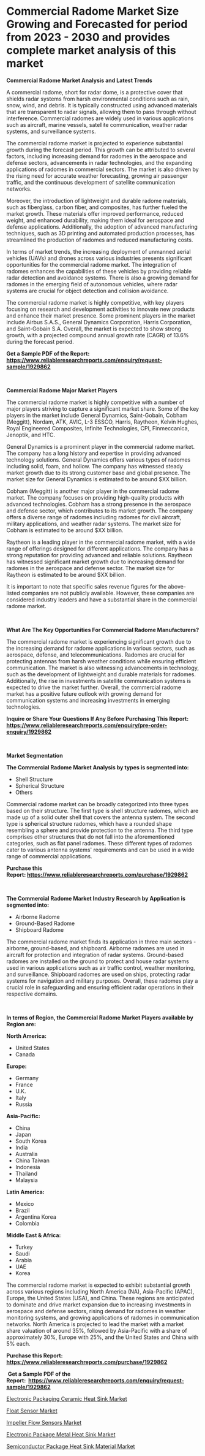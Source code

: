 <p><h1>Commercial Radome Market Size Growing and Forecasted for period from 2023 - 2030 and provides complete market analysis of this market</h1></p><p><strong>Commercial Radome Market Analysis and Latest Trends</strong></p>
<p><p>A commercial radome, short for radar dome, is a protective cover that shields radar systems from harsh environmental conditions such as rain, snow, wind, and debris. It is typically constructed using advanced materials that are transparent to radar signals, allowing them to pass through without interference. Commercial radomes are widely used in various applications such as aircraft, marine vessels, satellite communication, weather radar systems, and surveillance systems.</p><p>The commercial radome market is projected to experience substantial growth during the forecast period. This growth can be attributed to several factors, including increasing demand for radomes in the aerospace and defense sectors, advancements in radar technologies, and the expanding applications of radomes in commercial sectors. The market is also driven by the rising need for accurate weather forecasting, growing air passenger traffic, and the continuous development of satellite communication networks.</p><p>Moreover, the introduction of lightweight and durable radome materials, such as fiberglass, carbon fiber, and composites, has further fueled the market growth. These materials offer improved performance, reduced weight, and enhanced durability, making them ideal for aerospace and defense applications. Additionally, the adoption of advanced manufacturing techniques, such as 3D printing and automated production processes, has streamlined the production of radomes and reduced manufacturing costs.</p><p>In terms of market trends, the increasing deployment of unmanned aerial vehicles (UAVs) and drones across various industries presents significant opportunities for the commercial radome market. The integration of radomes enhances the capabilities of these vehicles by providing reliable radar detection and avoidance systems. There is also a growing demand for radomes in the emerging field of autonomous vehicles, where radar systems are crucial for object detection and collision avoidance.</p><p>The commercial radome market is highly competitive, with key players focusing on research and development activities to innovate new products and enhance their market presence. Some prominent players in the market include Airbus S.A.S., General Dynamics Corporation, Harris Corporation, and Saint-Gobain S.A. Overall, the market is expected to show strong growth, with a projected compound annual growth rate (CAGR) of 13.6% during the forecast period.</p></p>
<p><strong>Get a Sample PDF of the Report:&nbsp; <a href="https://www.reliableresearchreports.com/enquiry/request-sample/1929862">https://www.reliableresearchreports.com/enquiry/request-sample/1929862</a></strong></p>
<p>&nbsp;</p>
<p><strong>Commercial Radome Major Market Players</strong></p>
<p><p>The commercial radome market is highly competitive with a number of major players striving to capture a significant market share. Some of the key players in the market include General Dynamics, Saint-Gobain, Cobham (Meggitt), Nordam, ATK, AVIC, L-3 ESSCO, Harris, Raytheon, Kelvin Hughes, Royal Engineered Composites, Infinite Technologies, CPI, Finmeccanica, Jenoptik, and HTC.</p><p>General Dynamics is a prominent player in the commercial radome market. The company has a long history and expertise in providing advanced technology solutions. General Dynamics offers various types of radomes including solid, foam, and hollow. The company has witnessed steady market growth due to its strong customer base and global presence. The market size for General Dynamics is estimated to be around $XX billion.</p><p>Cobham (Meggitt) is another major player in the commercial radome market. The company focuses on providing high-quality products with advanced technologies. Cobham has a strong presence in the aerospace and defense sector, which contributes to its market growth. The company offers a diverse range of radomes including radomes for civil aircraft, military applications, and weather radar systems. The market size for Cobham is estimated to be around $XX billion.</p><p>Raytheon is a leading player in the commercial radome market, with a wide range of offerings designed for different applications. The company has a strong reputation for providing advanced and reliable solutions. Raytheon has witnessed significant market growth due to increasing demand for radomes in the aerospace and defense sector. The market size for Raytheon is estimated to be around $XX billion.</p><p>It is important to note that specific sales revenue figures for the above-listed companies are not publicly available. However, these companies are considered industry leaders and have a substantial share in the commercial radome market.</p></p>
<p>&nbsp;</p>
<p><strong>What Are The Key Opportunities For Commercial Radome Manufacturers?</strong></p>
<p><p>The commercial radome market is experiencing significant growth due to the increasing demand for radome applications in various sectors, such as aerospace, defense, and telecommunications. Radomes are crucial for protecting antennas from harsh weather conditions while ensuring efficient communication. The market is also witnessing advancements in technology, such as the development of lightweight and durable materials for radomes. Additionally, the rise in investments in satellite communication systems is expected to drive the market further. Overall, the commercial radome market has a positive future outlook with growing demand for communication systems and increasing investments in emerging technologies.</p></p>
<p><strong>Inquire or Share Your Questions If Any Before Purchasing This Report: <a href="https://www.reliableresearchreports.com/enquiry/pre-order-enquiry/1929862">https://www.reliableresearchreports.com/enquiry/pre-order-enquiry/1929862</a></strong></p>
<p>&nbsp;</p>
<p><strong>Market Segmentation</strong></p>
<p><strong>The Commercial Radome Market Analysis by types is segmented into:</strong></p>
<p><ul><li>Shell Structure</li><li>Spherical Structure</li><li>Others</li></ul></p>
<p><p>Commercial radome market can be broadly categorized into three types based on their structure. The first type is shell structure radomes, which are made up of a solid outer shell that covers the antenna system. The second type is spherical structure radomes, which have a rounded shape resembling a sphere and provide protection to the antenna. The third type comprises other structures that do not fall into the aforementioned categories, such as flat panel radomes. These different types of radomes cater to various antenna systems' requirements and can be used in a wide range of commercial applications.</p></p>
<p><strong>Purchase this Report:&nbsp;<a href="https://www.reliableresearchreports.com/purchase/1929862">https://www.reliableresearchreports.com/purchase/1929862</a></strong></p>
<p>&nbsp;</p>
<p><strong>The Commercial Radome Market Industry Research by Application is segmented into:</strong></p>
<p><ul><li>Airborne Radome</li><li>Ground-Based Radome</li><li>Shipboard Radome</li></ul></p>
<p><p>The commercial radome market finds its application in three main sectors - airborne, ground-based, and shipboard. Airborne radomes are used in aircraft for protection and integration of radar systems. Ground-based radomes are installed on the ground to protect and house radar systems used in various applications such as air traffic control, weather monitoring, and surveillance. Shipboard radomes are used on ships, protecting radar systems for navigation and military purposes. Overall, these radomes play a crucial role in safeguarding and ensuring efficient radar operations in their respective domains.</p></p>
<p>&nbsp;</p>
<p><strong>In terms of Region, the Commercial Radome Market Players available by Region are:</strong></p>
<p>
    <p> <strong> North America: </strong>
        <ul>
            <li>United States</li>
            <li>Canada</li>
        </ul>
        </p> 
    <p> <strong> Europe: </strong>
        <ul>
            <li>Germany</li>
            <li>France</li>
            <li>U.K.</li>
            <li>Italy</li>
            <li>Russia</li>
        </ul>
        </p> 
    <p> <strong> Asia-Pacific: </strong>
        <ul>
            <li>China</li>
            <li>Japan</li>
            <li>South Korea</li>
            <li>India</li>
            <li>Australia</li>
            <li>China Taiwan</li>
            <li>Indonesia</li>
            <li>Thailand</li>
            <li>Malaysia</li>
        </ul>
        </p> 
    <p> <strong> Latin America: </strong>
        <ul>
            <li>Mexico</li>
            <li>Brazil</li>
            <li>Argentina Korea</li>
            <li>Colombia</li>
        </ul>
        </p> 
    <p> <strong> Middle East & Africa: </strong>
        <ul>
            <li>Turkey</li>
            <li>Saudi</li>
            <li>Arabia</li>
            <li>UAE</li>
            <li>Korea</li>
        </ul>
    </p>
    </p>
<p><p>The commercial radome market is expected to exhibit substantial growth across various regions including North America (NA), Asia-Pacific (APAC), Europe, the United States (USA), and China. These regions are anticipated to dominate and drive market expansion due to increasing investments in aerospace and defense sectors, rising demand for radomes in weather monitoring systems, and growing applications of radomes in communication networks. North America is projected to lead the market with a market share valuation of around 35%, followed by Asia-Pacific with a share of approximately 30%, Europe with 25%, and the United States and China with 5% each.</p></p>
<p><strong>Purchase this Report: <a href="https://www.reliableresearchreports.com/purchase/1929862">https://www.reliableresearchreports.com/purchase/1929862</a></strong></p>
<p>&nbsp;<strong>Get a Sample PDF of the Report:&nbsp;&nbsp;<a href="https://www.reliableresearchreports.com/enquiry/request-sample/1929862">https://www.reliableresearchreports.com/enquiry/request-sample/1929862</a></strong></p>
<p><strong></strong></p>
<p><p><a href="https://medium.com/@rahulv.reportprime/electronic-packaging-ceramic-heat-sink-market-the-key-to-successful-business-strategy-forecast-9d32d0ceba63">Electronic Packaging Ceramic Heat Sink Market</a></p><p><a href="https://github.com/rahu1503/Market-Research-Report-List-1/blob/main/float-sensor-market.md">Float Sensor Market</a></p><p><a href="https://github.com/rahu1501/Market-Research-Report-List-1/blob/main/impeller-flow-sensors-market.md">Impeller Flow Sensors Market</a></p><p><a href="https://medium.com/@snehareportprime/electronic-package-metal-heat-sink-market-furnishes-information-on-market-share-market-trends-and-724201f2855e">Electronic Package Metal Heat Sink Market</a></p><p><a href="https://medium.com/@akshatreportprime/semiconductor-package-heat-sink-material-market-size-reveals-the-best-marketing-channels-in-global-ab5063a912f7">Semiconductor Package Heat Sink Material Market</a></p></p>